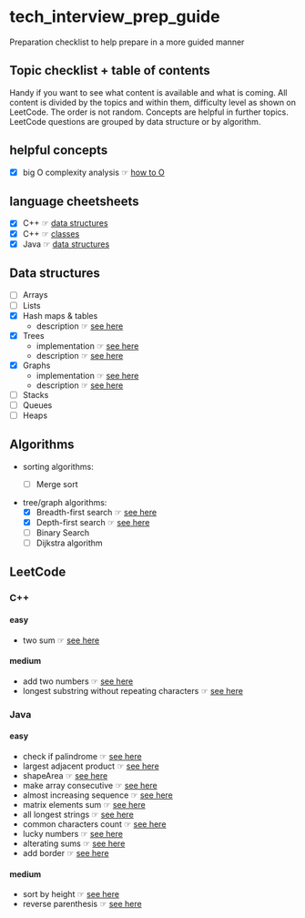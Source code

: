# tech_interview_prep_guide
Preparation checklist to help prepare in a more guided manner

## Topic checklist + table of contents
Handy if you want to see what content is available and what is coming. All content is divided by the topics and within them, 
difficulty level as shown on LeetCode. The order is not random. Concepts are helpful in further topics.
LeetCode questions are grouped by data structure or by algorithm.

## helpful concepts 
- [x] big O complexity analysis ☞ [how to O](concepts/bigO/README.md)

## language cheetsheets
- [x] C++ ☞ [data structures](cheatsheets/C++/DATA_STRUCTS.md)
- [x] C++ ☞ [classes](cheatsheets/C++/CLASSES.md)
- [x] Java ☞ [data structures](cheatsheets/Java/DATA_STRUCTS.md)

## Data structures
- [ ] Arrays
- [ ] Lists 
- [x] Hash maps & tables
  - description ☞ [see here](data_structs_and_algorithms/data_structs_implementations/hash_map/README.md)
- [x] Trees
  - implementation ☞ [see here](data_structs_and_algorithms/data_structs_implementations/tree/TreeNode.java)
  - description ☞ [see here](data_structs_and_algorithms/data_structs_implementations/tree/README.md)
- [x] Graphs
  - implementation ☞ [see here](data_structs_and_algorithms/data_structs_implementations/graph/Graph.java)
  - description ☞ [see here](data_structs_and_algorithms/data_structs_implementations/graph/README.md)
- [ ] Stacks
- [ ] Queues
- [ ] Heaps

## Algorithms
- sorting algorithms:
  - [ ] Merge sort


- tree/graph algorithms:
  - [x] Breadth-first search ☞ [see here](data_structs_and_algorithms/algorithm_focus/trees/breadth_first_search)
  - [x] Depth-first search ☞ [see here](data_structs_and_algorithms/algorithm_focus/trees/depth_first_search)
  - [ ] Binary Search
  - [ ] Dijkstra algorithm

## LeetCode
### C++
#### easy
- two sum ☞ [see here](leetcode/C++/easy/two%20sum)
#### medium
- add two numbers ☞ [see here](leetcode/C++/medium/add_two_numbers)
- longest substring without repeating characters ☞ [see here](leetcode/C++/medium/longest_substring)
### Java
#### easy
- check if palindrome ☞ [see here](leetcode/Java/easy/palindrome)
- largest adjacent product ☞ [see here](leetcode/Java/easy/adjacentProduct)
- shapeArea ☞ [see here](leetcode/Java/easy/shapeArea)
- make array consecutive ☞ [see here](leetcode/Java/easy/consecutiveArray)
- almost increasing sequence ☞ [see here](leetcode/Java/easy/almostIncreasingSequence)
- matrix elements sum ☞ [see here](leetcode/Java/easy/matrixElementsSum)
- all longest strings ☞ [see here](leetcode/Java/easy/allLongestStrings)
- common characters count ☞ [see here](leetcode/Java/easy/allLongestStrings)
- lucky numbers ☞ [see here](leetcode/Java/easy/isLucky)
- alterating sums ☞ [see here](leetcode/Java/easy/alternatingSums)
- add border ☞ [see here](leetcode/Java/easy/addBorder)

#### medium
- sort by height ☞ [see here](leetcode/Java/medium/sortByHeight)
- reverse parenthesis ☞ [see here](leetcode/Java/medium/reverseInParenthesis)
